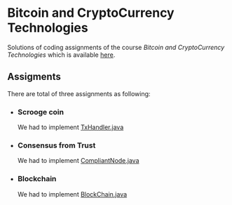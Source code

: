 # Bitcoin and CryptoCurrency Technologies

Solutions of coding assignments of the course *Bitcoin and CryptoCurrency Technologies* which is available [here](https://www.coursera.org/learn/cryptocurrency/).

## Assigments

There are total of three assignments as following:

* ### Scrooge coin

    We had to implement [TxHandler.java](https://github.com/narendrakpatel/bitcoin-and-cryptocurrency-technologies/blob/master/assignment%201/TxHandler.java)

* ### Consensus from Trust

    We had to implement [CompliantNode.java](https://github.com/narendrakpatel/bitcoin-and-cryptocurrency-technologies/blob/master/assignment%202/CompliantNode.java)

* ### Blockchain

    We had to implement [BlockChain.java](https://github.com/narendrakpatel/bitcoin-and-cryptocurrency-technologies/blob/master/assignment%203/BlockChain.java)